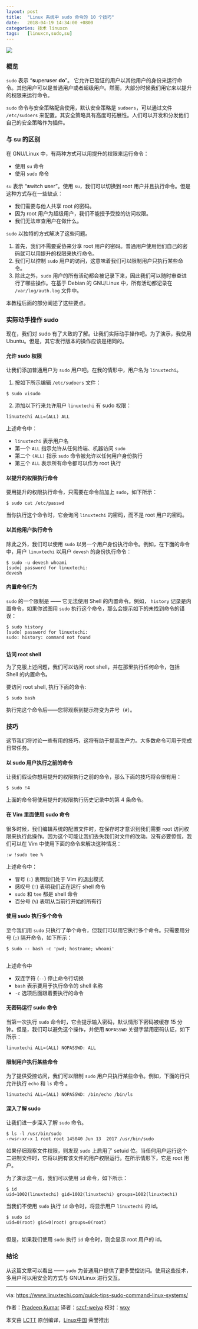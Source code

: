 ```yaml
---
layout: post
title:	"Linux 系统中 sudo 命令的 10 个技巧"
date:	2018-04-19 14:34:00 +0800 
categories:	技术 linuxcn 
tags:	[linuxcn,sudo,su]
---
```



![](/Asserts/Images//attachment/album/201804/19/014018aaiy499x4ygca02x.jpg)


### 概览


`sudo` 表示 “**s**uper**u**ser **do**”。 它允许已验证的用户以其他用户的身份来运行命令。其他用户可以是普通用户或者超级用户。然而，大部分时候我们用它来以提升的权限来运行命令。


`sudo` 命令与安全策略配合使用，默认安全策略是 `sudoers`，可以通过文件 `/etc/sudoers` 来配置。其安全策略具有高度可拓展性。人们可以开发和分发他们自己的安全策略作为插件。


### 与 su 的区别


在 GNU/Linux 中，有两种方式可以用提升的权限来运行命令：


* 使用 `su` 命令
* 使用 `sudo` 命令


`su` 表示 “**s**witch **u**ser”。使用 `su`，我们可以切换到 root 用户并且执行命令。但是这种方式存在一些缺点：


* 我们需要与他人共享 root 的密码。
* 因为 root 用户为超级用户，我们不能授予受控的访问权限。
* 我们无法审查用户在做什么。


`sudo` 以独特的方式解决了这些问题。


1. 首先，我们不需要妥协来分享 root 用户的密码。普通用户使用他们自己的密码就可以用提升的权限来执行命令。
2. 我们可以控制 `sudo` 用户的访问，这意味着我们可以限制用户只执行某些命令。
3. 除此之外，`sudo` 用户的所有活动都会被记录下来，因此我们可以随时审查进行了哪些操作。在基于 Debian 的 GNU/Linux 中，所有活动都记录在 `/var/log/auth.log` 文件中。


本教程后面的部分阐述了这些要点。


### 实际动手操作 sudo


现在，我们对 sudo 有了大致的了解。让我们实际动手操作吧。为了演示，我使用 Ubuntu。但是，其它发行版本的操作应该是相同的。


#### 允许 sudo 权限


让我们添加普通用户为 `sudo` 用户吧。在我的情形中，用户名为 `linuxtechi`。


1) 按如下所示编辑 `/etc/sudoers` 文件：



```
$ sudo visudo

```

2) 添加以下行来允许用户 `linuxtechi` 有 sudo 权限：



```
linuxtechi ALL=(ALL) ALL

```

上述命令中：


* `linuxtechi` 表示用户名
* 第一个 `ALL` 指示允许从任何终端、机器访问 `sudo`
* 第二个 `(ALL)` 指示 `sudo` 命令被允许以任何用户身份执行
* 第三个 `ALL` 表示所有命令都可以作为 root 执行


#### 以提升的权限执行命令


要用提升的权限执行命令，只需要在命令前加上 `sudo`，如下所示：



```
$ sudo cat /etc/passwd

```

当你执行这个命令时，它会询问 `linuxtechi` 的密码，而不是 root 用户的密码。


#### 以其他用户执行命令


除此之外，我们可以使用 `sudo` 以另一个用户身份执行命令。例如，在下面的命令中，用户 `linuxtechi` 以用户 `devesh` 的身份执行命令：



```
$ sudo -u devesh whoami
[sudo] password for linuxtechi:
devesh

```

#### 内置命令行为


`sudo` 的一个限制是 —— 它无法使用 Shell 的内置命令。例如， `history` 记录是内置命令，如果你试图用 `sudo` 执行这个命令，那么会提示如下的未找到命令的错误：



```
$ sudo history
[sudo] password for linuxtechi:
sudo: history: command not found


```

**访问 root shell**


为了克服上述问题，我们可以访问 root shell，并在那里执行任何命令，包括 Shell 的内置命令。


要访问 root shell, 执行下面的命令:



```
$ sudo bash

```

执行完这个命令后——您将观察到提示符变为井号（`#`）。


### 技巧


这节我们将讨论一些有用的技巧，这将有助于提高生产力。大多数命令可用于完成日常任务。


#### 以 sudo 用户执行之前的命令


让我们假设你想用提升的权限执行之前的命令，那么下面的技巧将会很有用：



```
$ sudo !4

```

上面的命令将使用提升的权限执行历史记录中的第 4 条命令。


#### 在 Vim 里面使用 sudo 命令


很多时候，我们编辑系统的配置文件时，在保存时才意识到我们需要 root 访问权限来执行此操作。因为这个可能让我们丢失我们对文件的改动。没有必要惊慌，我们可以在 Vim 中使用下面的命令来解决这种情况：



```
:w !sudo tee %

```

上述命令中：


* 冒号 (`:`) 表明我们处于 Vim 的退出模式
* 感叹号 (`!`) 表明我们正在运行 shell 命令
* `sudo` 和 `tee` 都是 shell 命令
* 百分号 (`%`) 表明从当前行开始的所有行


#### 使用 sudo 执行多个命令


至今我们用 `sudo` 只执行了单个命令，但我们可以用它执行多个命令。只需要用分号 (`;`) 隔开命令，如下所示：



```
$ sudo -- bash -c 'pwd; hostname; whoami'


```

上述命令中


* 双连字符 (`--`) 停止命令行切换
* `bash` 表示要用于执行命令的 shell 名称
* `-c` 选项后面跟着要执行的命令


#### 无密码运行 sudo 命令


当第一次执行 `sudo` 命令时，它会提示输入密码，默认情形下密码被缓存 15 分钟。但是，我们可以避免这个操作，并使用 `NOPASSWD` 关键字禁用密码认证，如下所示：



```
linuxtechi ALL=(ALL) NOPASSWD: ALL

```

#### 限制用户执行某些命令


为了提供受控访问，我们可以限制 `sudo` 用户只执行某些命令。例如，下面的行只允许执行 `echo` 和 `ls` 命令 。



```
linuxtechi ALL=(ALL) NOPASSWD: /bin/echo /bin/ls

```

#### 深入了解 sudo


让我们进一步深入了解 `sudo` 命令。



```
$ ls -l /usr/bin/sudo
-rwsr-xr-x 1 root root 145040 Jun 13  2017 /usr/bin/sudo

```

如果仔细观察文件权限，则发现 `sudo` 上启用了 setuid 位。当任何用户运行这个二进制文件时，它将以拥有该文件的用户权限运行。在所示情形下，它是 root 用户。


为了演示这一点，我们可以使用 `id` 命令，如下所示：



```
$ id
uid=1002(linuxtechi) gid=1002(linuxtechi) groups=1002(linuxtechi)

```

当我们不使用 `sudo` 执行 `id` 命令时，将显示用户 `linuxtechi` 的 id。



```
$ sudo id
uid=0(root) gid=0(root) groups=0(root)


```

但是，如果我们使用 `sudo` 执行 `id` 命令时，则会显示 root 用户的 id。


### 结论


从这篇文章可以看出 —— `sudo` 为普通用户提供了更多受控访问。使用这些技术，多用户可以用安全的方式与 GNU/Linux 进行交互。




---


via: <https://www.linuxtechi.com/quick-tips-sudo-command-linux-systems/>


作者：[Pradeep Kumar](https://www.linuxtechi.com/author/pradeep/) 译者：[szcf-weiya](https://github.com/szcf-weiya) 校对：[wxy](https://github.com/wxy)


本文由 [LCTT](https://github.com/LCTT/TranslateProject) 原创编译，[Linux中国](https://linux.cn/) 荣誉推出
